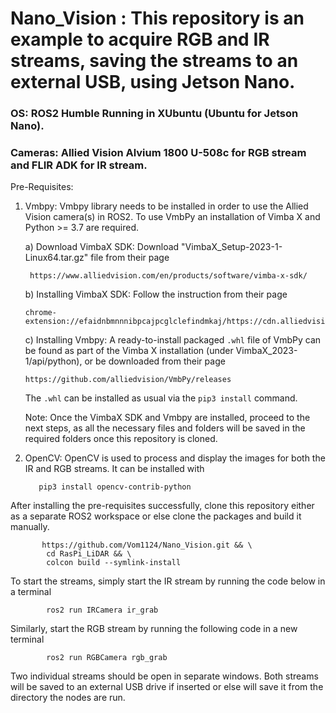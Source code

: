 # Nano_Vision : This repository is an example to acquire RGB and IR streams, saving the streams to an external USB, using Jetson Nano.

###  OS: ROS2 Humble Running in XUbuntu (Ubuntu for Jetson Nano).
###  Cameras: Allied Vision Alvium 1800 U-508c for RGB stream and FLIR ADK for IR stream.

Pre-Requisites:

  1) Vmbpy:
     Vmbpy library needs to be installed in order to use the Allied Vision camera(s) in ROS2. To use VmbPy an installation of Vimba X and Python >= 3.7 are required.

     a) Download VimbaX SDK: Download "VimbaX_Setup-2023-1-Linux64.tar.gz" file from their page
     
          https://www.alliedvision.com/en/products/software/vimba-x-sdk/

     b) Installing VimbaX SDK: Follow the instruction from their page

         chrome-extension://efaidnbmnnnibpcajpcglclefindmkaj/https://cdn.alliedvision.com/fileadmin/content/documents/products/software/software/Vimba/appnote/Vimba_installation_under_Linux.pdf
         
     c) Installing Vmbpy: A ready-to-install packaged `.whl` file of VmbPy can be found as part of the Vimba X installation (under VimbaX_2023-1/api/python), or be downloaded from their page

         https://github.com/alliedvision/VmbPy/releases
     The `.whl` can be installed as usual via the `pip3 install` command.

     Note: Once the VimbaX SDK and Vmbpy are installed, proceed to the next steps, as all the necessary files and folders will be saved in the required folders once this repository is cloned.

  
  2) OpenCV:
        OpenCV is used to process and display the images for both the IR and RGB streams. It can be installed with

            pip3 install opencv-contrib-python

  After installing the pre-requisites successfully, clone this repository either as a separate ROS2 workspace or else clone the packages and build it manually.

           https://github.com/Vom1124/Nano_Vision.git && \
            cd RasPi_LiDAR && \
            colcon build --symlink-install

  To start the streams, simply start the IR stream by running the code below in a terminal
  
            ros2 run IRCamera ir_grab
  Similarly, start the RGB stream by running the following code in a new terminal
           
            ros2 run RGBCamera rgb_grab

  Two individual streams should be open in separate windows. Both streams will be saved to an external USB drive if inserted or else will save it from the directory the nodes are run.

  
  
     
